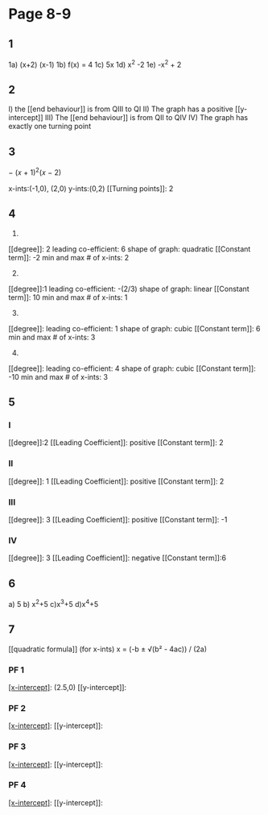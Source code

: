 # Page 8-9 
## 1
1a) (x+2) (x-1)
1b) f(x) = 4
1c) 5x
1d) x<sup>2</sup> -2
1e) -x<sup>2</sup> + 2

## 2
I) the [[end behaviour]] is from QIII to QI
II) The graph has a positive [[y-intercept]]
III) The [[end behaviour]] is from QII to QIV
IV) The graph has exactly one turning point

## 3 
− (𝑥 + 1)<sup>2</sup>(𝑥 − 2)

x-ints:(-1,0), (2,0)
y-ints:(0,2)
[[Turning points]]: 2

## 4

1.
[[degree]]: 2
leading co-efficient: 6
shape of graph: quadratic 
[[Constant term]]: -2
min and max # of x-ints: 2

2.
[[degree]]:1
leading co-efficient: -(2/3)
shape of graph: linear
[[Constant term]]: 10
min and max # of x-ints: 1

3.
[[degree]]:
leading co-efficient: 1
shape of graph: cubic
[[Constant term]]: 6
min and max # of x-ints: 3

4.
[[degree]]:
leading co-efficient: 4
shape of graph: cubic
[[Constant term]]: -10
min and max # of x-ints: 3


## 5

### I
[[degree]]:2
[[Leading Coefficient]]: positive
[[Constant term]]: 2

### II
[[degree]]: 1
[[Leading Coefficient]]: positive
[[Constant term]]: 2

### III
[[degree]]: 3
[[Leading Coefficient]]: positive
[[Constant term]]: -1

### IV
 [[degree]]: 3
 [[Leading Coefficient]]: negative
 [[Constant term]]:6

## 6
a) 5
b) x<sup>2</sup>+5
c)x<sup>3</sup>+5
d)x<sup>4</sup>+5
## 7

[[quadratic formula]] (for x-ints)
x = (-b ± √(b² - 4ac)) / (2a)

### PF 1
[[x-intercept]](s): (2.5,0)
[[y-intercept]]: 

### PF 2
[[x-intercept]](s): 
[[y-intercept]]: 

### PF 3
[[x-intercept]](s): 
[[y-intercept]]: 

### PF 4
[[x-intercept]](s): 
[[y-intercept]]: 
